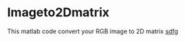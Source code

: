 # Imageto2Dmatrix
This matlab code convert your RGB image to 2D matrix
<a href="imgto2d.m">sdfg</a>

